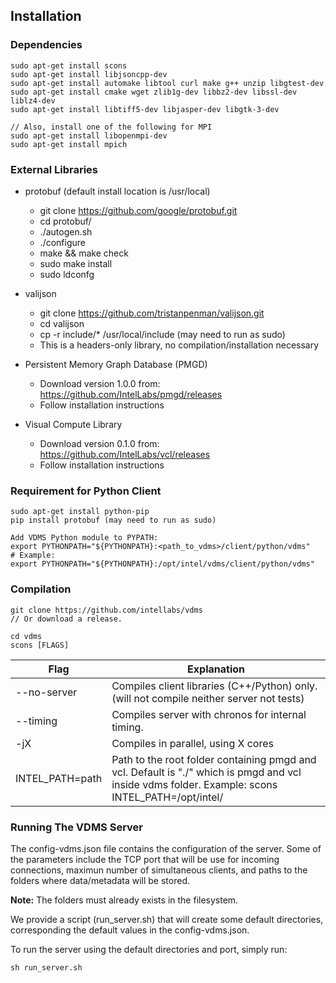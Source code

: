 ## Installation

### Dependencies

    sudo apt-get install scons
    sudo apt-get install libjsoncpp-dev
    sudo apt-get install automake libtool curl make g++ unzip libgtest-dev
    sudo apt-get install cmake wget zlib1g-dev libbz2-dev libssl-dev liblz4-dev
    sudo apt-get install libtiff5-dev libjasper-dev libgtk-3-dev

    // Also, install one of the following for MPI
    sudo apt-get install libopenmpi-dev
    sudo apt-get install mpich

### External Libraries
* protobuf (default install location is /usr/local)
  * git clone https://github.com/google/protobuf.git
  * cd protobuf/
  * ./autogen.sh
  * ./configure
  * make && make check
  * sudo make install
  * sudo ldconfg

* valijson
  * git clone https://github.com/tristanpenman/valijson.git
  * cd valijson
  * cp -r include/* /usr/local/include (may need to run as sudo)
  * This is a headers-only library, no compilation/installation necessary

* Persistent Memory Graph Database (PMGD)
  * Download version 1.0.0 from: https://github.com/IntelLabs/pmgd/releases
  * Follow installation instructions

* Visual Compute Library
  * Download version 0.1.0 from: https://github.com/IntelLabs/vcl/releases
  * Follow installation instructions

### Requirement for Python Client

    sudo apt-get install python-pip
    pip install protobuf (may need to run as sudo)

    Add VDMS Python module to PYPATH:
    export PYTHONPATH="${PYTHONPATH}:<path_to_vdms>/client/python/vdms"
    # Example:
    export PYTHONPATH="${PYTHONPATH}:/opt/intel/vdms/client/python/vdms"

### Compilation

    git clone https://github.com/intellabs/vdms
    // Or download a release.

    cd vdms
    scons [FLAGS]

Flag | Explanation
------------ | -------------
--no-server | Compiles client libraries (C++/Python) only. (will not compile neither server not tests)
--timing    | Compiles server with chronos for internal timing.
-jX         | Compiles in parallel, using X cores
INTEL_PATH=path  | Path to the root folder containing pmgd and vcl. Default is "./" which is pmgd and vcl inside vdms folder. Example: scons INTEL_PATH=/opt/intel/

### Running The VDMS Server

The config-vdms.json file contains the configuration of the server.
Some of the parameters include the TCP port that will be use for incoming
connections, maximun number of simultaneous clients, and paths to the
folders where data/metadata will be stored.

**Note:** The folders must already exists in the filesystem.

We provide a script (run_server.sh) that will create some default directories,
corresponding the default values in the config-vdms.json.

To run the server using the default directories and port, simply run:

    sh run_server.sh

